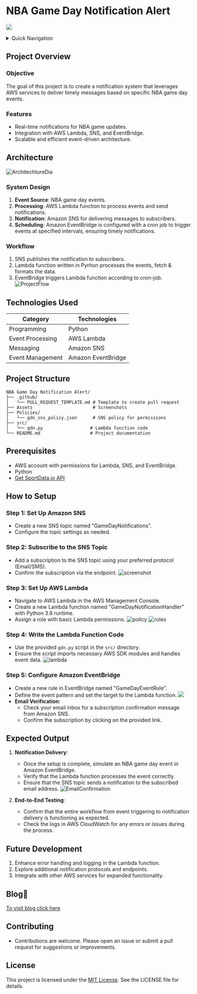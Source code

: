 # NBA Game Day Notification Alert
![](/Assets/thumbnail.png)
<details>
<summary>Quick Navigation</summary>

- [NBA Game Day Notification Alert](#nba-game-day-notification-alert)
  - [Project Overview](#project-overview)
    - [Objective](#objective)
    - [Features](#features)
  - [Architecture](#architecture)
    - [System Design](#system-design)
    - [Workflow](#workflow)
  - [Technologies Used](#technologies-used)
  - [Project Structure](#project-structure)
  - [Prerequisites](#prerequisites)
  - [How to Setup](#how-to-setup)
    - [Step 1: Set Up Amazon SNS](#step-1-set-up-amazon-sns)
    - [Step 2: Subscribe to the SNS Topic](#step-2-subscribe-to-the-sns-topic)
    - [Step 3: Set Up AWS Lambda](#step-3-set-up-aws-lambda)
    - [Step 4: Write the Lambda Function Code](#step-4-write-the-lambda-function-code)
    - [Step 5: Configure Amazon EventBridge](#step-5-configure-amazon-eventbridge)
  - [Expected Output](#expected-output)
  - [Future Development](#future-development)
  - [Blog🔗](#blog)
  - [Contributing](#contributing)
  - [License](#license)
  
</details>

## Project Overview

### Objective
The goal of this project is to create a notification system that leverages AWS services to deliver timely messages based on specific NBA game day events.

### Features
- Real-time notifications for NBA game updates.
- Integration with AWS Lambda, SNS, and EventBridge.
- Scalable and efficient event-driven architecture.

## Architecture
![ArchitechtureDia](Assets/architecture.png)

### System Design

1. **Event Source**: NBA game day events.
2. **Processing**: AWS Lambda function to process events and send notifications.
3. **Notification**: Amazon SNS for delivering messages to subscribers.
4. **Scheduling**: Amazon EventBridge is configured with a cron job to trigger events at specified intervals, ensuring timely notifications.

### Workflow

1. SNS publishes the notification to subscribers.
2. Lambda function written in Pyrhon processes the events, fetch & formats the data.
3. EventBridge triggers Lambda function according to cron-job.
![ProjectFlow](/Assets/workflow.png)


## Technologies Used
| Category        | Technologies              |
|-----------------|---------------------------|
| Programming     | Python                    |
| Event Processing| AWS Lambda                |
| Messaging       | Amazon SNS                |
| Event Management| Amazon EventBridge        |

## Project Structure
```
NBA Game Day Notification Alert/
├── .github/
│   └── PULL_REQUEST_TEMPLATE.md # Template to create pull request
├── Assets                       # Screenshots 
├── Policies/
│   └── gdn_sns_policy.json      # SNS policy for permissions
├── src/
│   └── gdn.py                  # Lambda function code
└── README.md                   # Project documentation
```

## Prerequisites

- AWS account with permissions for Lambda, SNS, and EventBridge.
- Python 
- [Get SportData.io API](https://sportsdata.io/cart/free-trial)

## How to Setup

### Step 1: Set Up Amazon SNS

- Create a new SNS topic named "GameDayNotifications".
- Configure the topic settings as needed.

### Step 2: Subscribe to the SNS Topic

- Add a subscription to the SNS topic using your preferred protocol (Email/SMS).
- Confirm the subscription via the endpoint.
  ![screenshot](/Assets/gdn_sns.png)

### Step 3: Set Up AWS Lambda

- Navigate to AWS Lambda in the AWS Management Console.
- Create a new Lambda function named "GameDayNotificationHandler" with Python 3.8 runtime.
- Assign a role with basic Lambda permissions.
 ![policy](/Assets/policies.png)
 ![roles](/Assets/IAM-roles.png)


### Step 4: Write the Lambda Function Code

- Use the provided `gdn.py` script in the `src/` directory.
- Ensure the script imports necessary AWS SDK modules and handles event data.
  ![lambda](/Assets/lambda.png)

### Step 5: Configure Amazon EventBridge

- Create a new rule in EventBridge named "GameDayEventRule".
- Define the event pattern and set the target to the Lambda function.
  ![](/Assets/gdn_eventbridge.png)
- **Email Verification**:
  - Check your email inbox for a subscription confirmation message from Amazon SNS.
  - Confirm the subscription by clicking on the provided link.


## Expected Output

1. **Notification Delivery**:
    - Once the setup is complete, simulate an NBA game day event in Amazon EventBridge.
    - Verify that the Lambda function processes the event correctly.
    - Ensure that the SNS topic sends a notification to the subscribed email address.
![EmailConfirmation](Assets/gmail3.png)

1. **End-to-End Testing**:
    - Confirm that the entire workflow from event triggering to notification delivery is functioning as expected.
    - Check the logs in AWS CloudWatch for any errors or issues during the process.

## Future Development
1. Enhance error handling and logging in the Lambda function.
2. Explore additional notification protocols and endpoints.
3. Integrate with other AWS services for expanded functionality.

## Blog🔗
[To visit blog click here](https://blogs.vijaysingh.cloud/gdn)

## Contributing
- Contributions are welcome. Please open an issue or submit a pull request for suggestions or improvements.

## License
This project is licensed under the [MIT License](LICENSE). See the LICENSE file for details.



